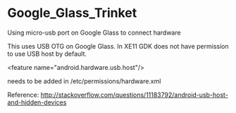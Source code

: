 Google_Glass_Trinket
====================

Using micro-usb port on Google Glass to connect hardware

This uses USB OTG on Google Glass. In XE11 GDK does not have permission to use USB host by default.  

\<feature name="android.hardware.usb.host"/\>     

needs to be added in /etc/permissions/hardware.xml 

Reference: http://stackoverflow.com/questions/11183792/android-usb-host-and-hidden-devices
